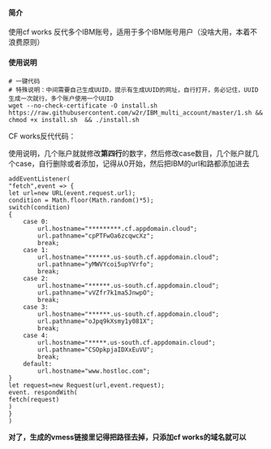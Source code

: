 #### 简介

使用cf works 反代多个IBM账号，适用于多个IBM账号用户（没啥大用，本着不浪费原则）



#### 使用说明

~~~
# 一键代码
# 特殊说明：中间需要自己生成UUID，提示有生成UUID的网址，自行打开，务必记住，UUID生成一次就行，多个账户使用一个UUID
wget --no-check-certificate -O install.sh https://raw.githubusercontent.com/w2r/IBM_multi_account/master/1.sh && chmod +x install.sh  && ./install.sh

~~~

CF works反代代码：

使用说明，几个账户就就修改**第四行**的数字，然后修改case数目，几个账户就几个case，自行删除或者添加，记得从0开始，然后把IBM的url和路都添加进去

~~~
addEventListener(
"fetch",event => {
let url=new URL(event.request.url);
condition = Math.floor(Math.random()*5);
switch(condition)
{
    case 0:
        url.hostname="*********.cf.appdomain.cloud";
        url.pathname="cpPTFwOa6zcqwcXz";
        break;
    case 1:
        url.hostname="******.us-south.cf.appdomain.cloud";
        url.pathname="yMWVYcoi5upYVrfo";
        break;
    case 2:
        url.hostname="******.us-south.cf.appdomain.cloud";
        url.pathname="vVZfr7k1ma5JnwpO";
        break;
    case 3:
        url.hostname="******.us-south.cf.appdomain.cloud";
        url.pathname="oJpq9kXsmy1y081X";
        break;
    case 4:
        url.hostname="*****.us-south.cf.appdomain.cloud";
        url.pathname="CSOpkpjaIDXxEuVU";
        break;
    default:
        url.hostname="www.hostloc.com";
}
let request=new Request(url,event.request);
event. respondWith(
fetch(request)
)
}
)
~~~

**对了，生成的vmess链接里记得把路径去掉，只添加cf works的域名就可以**





 
